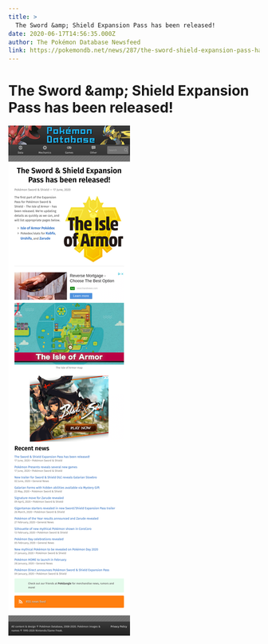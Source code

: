 ```yaml
---
title: >
  The Sword &amp; Shield Expansion Pass has been released!
date: 2020-06-17T14:56:35.000Z
author: The Pokémon Database Newsfeed
link: https://pokemondb.net/news/287/the-sword-shield-expansion-pass-has-been-released
---
```

# The Sword &amp;amp; Shield Expansion Pass has been released!

[![The Sword &amp;amp; Shield Expansion Pass has been released!](./screenshot.png)](https://pokemondb.net/news/287/the-sword-shield-expansion-pass-has-been-released)
